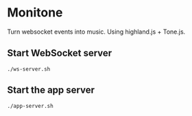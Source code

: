 # Monitone

Turn websocket events into music. Using highland.js + Tone.js.

## Start WebSocket server
`./ws-server.sh`

## Start the app server
`./app-server.sh`

